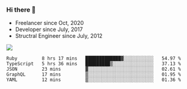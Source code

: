 ### Hi there 👋

- Freelancer since Oct, 2020
- Developer since July, 2017
- Structral Engineer since July, 2012

<img src="https://github-readme-stats.vercel.app/api?username=an-lee&show_icons=true&icon_color=0366d6&text_color=24292e&bg_color=ffffff&hide_title=true" />

<!--START_SECTION:waka-->
```text
Ruby         8 hrs 17 mins   █████████████▓░░░░░░░░░░░   54.97 % 
TypeScript   5 hrs 36 mins   █████████▒░░░░░░░░░░░░░░░   37.13 % 
JSON         23 mins         ▓░░░░░░░░░░░░░░░░░░░░░░░░   02.61 % 
GraphQL      17 mins         ▒░░░░░░░░░░░░░░░░░░░░░░░░   01.95 % 
YAML         12 mins         ▒░░░░░░░░░░░░░░░░░░░░░░░░   01.36 % 
```
<!--END_SECTION:waka-->
